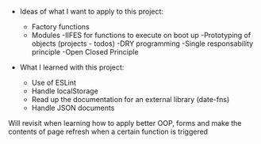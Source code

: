 - Ideas of what I want to apply to this project:
    - Factory functions
    - Modules
    -IIFES for functions to execute on boot up
    -Prototyping of objects (projects - todos)
    -DRY programming
    -Single responsability principle
    -Open Closed Principle
    
- What I learned with this project:
    - Use of ESLint
    - Handle localStorage
    - Read up the documentation for an external library (date-fns)
    - Handle JSON documents

Will revisit when learning how to apply better OOP, forms and make the contents of page refresh when a certain function is triggered

